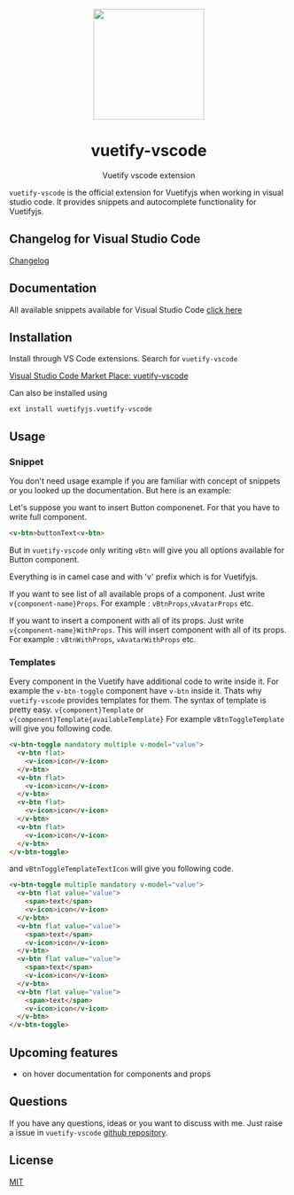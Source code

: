<p align="center">
  <img height="200px"
  src="https://res.cloudinary.com/confidante/image/upload/v1520961320/logo_ew2tpg.png">
</p>

<h1 align="center">vuetify-vscode</h1>
<p align="center">Vuetify vscode extension</p>

`vuetify-vscode` is the official extension for Vuetifyjs when working in visual studio code. It provides snippets and autocomplete functionality for Vuetifyjs.

## Changelog for Visual Studio Code
<a href="https://github.com/vuetifyjs/vuetify-vscode/blob/master/CHANGELOG.md" target="_blank">Changelog</a>

## Documentation
All available snippets available for Visual Studio Code [click here](https://github.com/vuetifyjs/vuetify-vscode/blob/master/documentation.md)



## Installation
Install through VS Code extensions. Search for `vuetify-vscode`

[Visual Studio Code Market Place: vuetify-vscode ](https://marketplace.visualstudio.com/items?itemName=vuetifyjs.vuetify-vscode)

Can also be installed using

````
ext install vuetifyjs.vuetify-vscode
````
##  Usage
### Snippet
You don't need usage example if you are familiar with concept of snippets or you looked up the documentation. But here is an example:

Let's suppose you want to insert Button componenet. For that you have to write full component.

````HTML
<v-btn>buttonText<v-btn>
````

But in `vuetify-vscode` only writing `vBtn` will give you all options available for Button component.

Everything is in camel case and with 'v' prefix which is for Vuetifyjs.

If you want to see list of all available props of a component. Just write `v{component-name}Props`. For example : `vBtnProps`,`vAvatarProps` etc.

If you want to insert a component with all of its props. Just write `v{component-name}WithProps`. This will insert component with all of its props. For example : `vBtnWithProps`, `vAvatarWithProps` etc.

### Templates
Every component in the Vuetify have additional code to write inside it. For example the `v-btn-toggle` component have `v-btn` inside it. Thats why `vuetify-vscode` provides templates for them.
The syntax of template is pretty easy. `v{component}Template` or `v{component}Template{availableTemplate}`
For example `vBtnToggleTemplate` will give you following code.

```HTML
<v-btn-toggle mandatory multiple v-model="value">
  <v-btn flat>
    <v-icon>icon</v-icon>
  </v-btn>
  <v-btn flat>
    <v-icon>icon</v-icon>
  </v-btn>
  <v-btn flat>
    <v-icon>icon</v-icon>
  </v-btn>
  <v-btn flat>
    <v-icon>icon</v-icon>
  </v-btn>
</v-btn-toggle>
```

and `vBtnToggleTemplateTextIcon` will give you following code.
````HTML
<v-btn-toggle multiple mandatory v-model="value">
  <v-btn flat value="value">
    <span>text</span>
    <v-icon>icon</v-icon>
  </v-btn>
  <v-btn flat value="value">
    <span>text</span>
    <v-icon>icon</v-icon>
  </v-btn>
  <v-btn flat value="value">
    <span>text</span>
    <v-icon>icon</v-icon>
  </v-btn>
  <v-btn flat value="value">
    <span>text</span>
    <v-icon>icon</v-icon>
  </v-btn>
</v-btn-toggle>
````
## Upcoming features
- on hover documentation for components and props

## Questions
If you have any questions, ideas or you want to discuss with me. Just raise a issue in `vuetify-vscode` [github repository](https://github.com/vuetifyjs/vuetify-vscode/issues).

## License
[MIT](https://github.com/vuetifyjs/vuetify-vscode/blob/master/LICENSE)